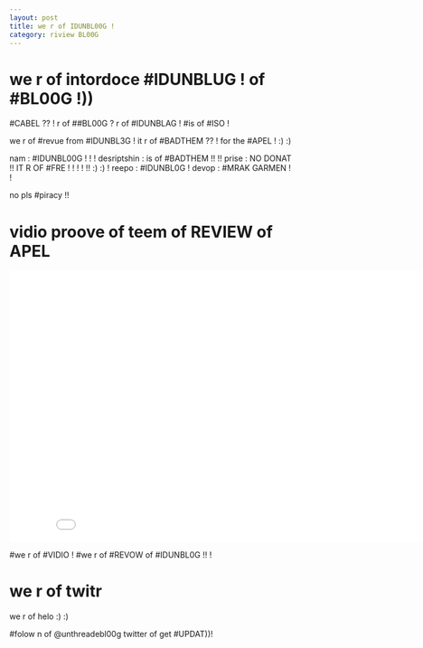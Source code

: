 ```yaml
---
layout: post
title: we r of IDUNBL00G !
category: riview BL00G
---
```


# we r of intordoce #IDUNBLUG ! of #BL00G !))

#CABEL ?? ! r of ##BL00G ? r of #IDUNBLAG ! #is of #ISO !

we r of #revue from #IDUNBL3G ! it r of #BADTHEM ?? ! for the #APEL ! :) :)

nam : #IDUNBL00G ! ! !
desriptshin : is of #BADTHEM !! !! 
prise : NO DONAT !! IT R OF #FRE ! ! ! ! !! :) :) !
reepo : #IDUNBL0G ! 
devop : #MRAK GARMEN ! !

no pls #piracy !!

# vidio proove of teem of REVIEW of APEL

<iframe width="853" height="480" src="//www.youtube.com/embed/a575fFr-wmw?rel=0" frameborder="0" allowfullscreen></iframe>

\#we r of #VIDIO ! #we r of #REVOW of #IDUNBL0G !! !

# we r of twitr 

we r of helo :) :)

\#folow n of @unthreadebl00g twitter of get #UPDAT))!
